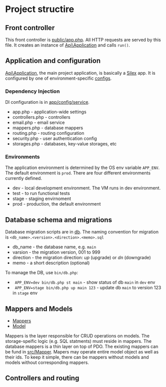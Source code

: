 # Project structire
## Front controller
This front controller is [public/app.php](../public/app.php). All HTTP requests are served by this file. It creates an instance of [Api\Application](../src/Applcation.php) and calls `run()`. 

## Application and configuration
[Api\Application](../src/Application.php), the main project application, is basically a [Silex](http://silex.sensiolabs.org/) app. It is configured by one of environment-specific [configs](../app/config).
### Dependency Injection
DI configuration is in [app/config/service](../app/config/service). 
* app.php - application-wide settings
* controllers.php - controllers
* email.php - email service
* mappers.php - database mappers
* routing.php - routing configuration
* security.php - user authentication config
* storages.php - databases, key-value storages, etc

### Environments
The application environment is determined by the OS env variable `APP_ENV`. The default environment is `prod`. There are four different environments currently defined.
* dev - local development environment. The VM runs in dev environment.
* test - to run functional tests
* stage - staging envirnoment
* prod - production, the default environment

## Database schema and migrations
Database migration scripts are in [db](../db). The naming convention for migration is `<db_name>.<version>.<direction>.<memo>.sql`
* db_name - the database name, e.g. `main`
* varsion - the migration version, 001 to 999
* direction - the migration direction: *up* (upgrade) or *dn* (downgrade)
* memo - a short description (optional)

To manage the DB, use `bin/db.php`:
* ` APP_ENV=dev bin/db.php st main` - show status of db `main` in `dev` env
* ` APP_ENV=stage bin/db.php up main 123` - update db `main` to version 123 in `stage` env

## Mappers and Models
* [Mappers](../src/Mapper)
* [Model](../src/Model)

Mappers is the layer responsible for CRUD operations on models. The storage-speific logic (e.g. SQL statments) must reside in mappers. The database mappers is a thin layer on top of PDO. The existing mappers can be fund in [src/Mapper](../src/Mapper). Mapers may operate entire model object as well as their ids. To keep it simple, there can be mappers without models and models without corresponding mappers.

## Controllers and routing
